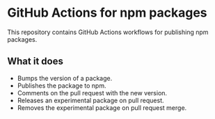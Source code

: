 # GitHub Actions for npm packages

This repository contains GitHub Actions workflows for publishing npm packages.

## What it does

- Bumps the version of a package.
- Publishes the package to npm.
- Comments on the pull request with the new version.
- Releases an experimental package on pull request.
- Removes the experimental package on pull request merge.

